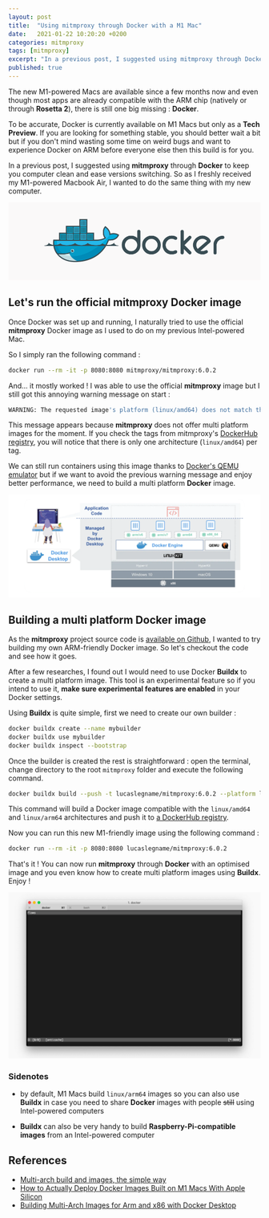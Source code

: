 ```yaml
---
layout: post
title:  "Using mitmproxy through Docker with a M1 Mac"
date:   2021-01-22 10:20:20 +0200
categories: mitmproxy
tags: [mitmproxy]
excerpt: "In a previous post, I suggested using mitmproxy through Docker. So as I freshly received my M1-powered Macbook Air, I wanted to do the same thing with my new computer."
published: true
---
```


The new M1-powered Macs are available since a few months now and even though most apps are already compatible with the ARM chip (natively or through **Rosetta 2**), there is still one big missing : **Docker**.

To be accurate, Docker is currently available on M1 Macs but only as a **Tech Preview**. If you are looking for something stable, you should better wait a bit but if you don't mind wasting some time on weird bugs and want to experience Docker on ARM before everyone else then this build is for you.

In a previous post, I suggested using **mitmproxy** through **Docker** to keep you computer clean and ease versions switching. So as I freshly received my M1-powered Macbook Air, I wanted to do the same thing with my new computer.

![Docker logo](/assets/images/docker/logo.png)

## Let's run the official mitmproxy Docker image

Once Docker was set up and running, I naturally tried to use the official **mitmproxy** Docker image as I used to do on my previous Intel-powered Mac. 

So I simply ran the following command :

```bash
docker run --rm -it -p 8080:8080 mitmproxy/mitmproxy:6.0.2
```

And... it mostly worked ! I was able to use the official **mitmproxy** image but I still got this annoying warning message on start : 

```bash
WARNING: The requested image's platform (linux/amd64) does not match the detected host platform (linux/arm64/v8) and no specific platform was requested
```

This message appears because **mitmproxy** does not offer multi platform images for the moment. If you check the tags from mitmproxy's <a href="https://hub.docker.com/r/mitmproxy/mitmproxy/tags" target="_blank">DockerHub registry</a>, you will notice that there is only one architecture (`linux/amd64`) per tag.

We can still run containers using this image thanks to <a href="https://www.docker.com/blog/multi-arch-images/" target="_blank">Docker's QEMU emulator</a> but if we want to avoid the previous warning message and enjoy better performance, we need to build a multi platform **Docker** image.

![mitmproxy is alive](/assets/images/docker/docker-arch.png)

## Building a multi platform Docker image

As the **mitmproxy** project source code is <a href="https://github.com/mitmproxy/mitmproxy" target="_blank">available on Github</a>, I wanted to try building my own ARM-friendly Docker image. So let's checkout the code and see how it goes. 

After a few researches, I found out I would need to use Docker **Buildx** to create a multi platform image. This tool is an experimental feature so if you intend to use it, **make sure experimental features are enabled** in your Docker settings.

Using **Buildx** is quite simple, first we need to create our own builder :

```bash
docker buildx create --name mybuilder
docker buildx use mybuilder
docker buildx inspect --bootstrap
```

Once the builder is created the rest is straightforward : open the terminal, change directory to the root `mitmproxy` folder and execute the following command.

```bash
docker buildx build --push -t lucaslegname/mitmproxy:6.0.2 --platform linux/amd64,linux/arm64 --file release/docker/Dockerfile .
```

This command will build a Docker image compatible with the `linux/amd64` and `linux/arm64` architectures and push it to <a href="https://hub.docker.com/r/lucaslegname/mitmproxy" target="_blank">a DockerHub registry</a>.

Now you can run this new M1-friendly image using the following command : 

```bash
docker run --rm -it -p 8080:8080 lucaslegname/mitmproxy:6.0.2
```

That's it ! You can now run **mitmproxy** through **Docker** with an optimised image and you even know how to create multi platform images using **Buildx**. Enjoy !

![mitmproxy is alive](/assets/images/mitmproxy/mitmproxy-empty.jpg)

### Sidenotes

- by default, M1 Macs build `linux/arm64` images so you can also use **Buildx** in case you need to share **Docker** images with people ~~still~~ using Intel-powered computers

- **Buildx** can also be very handy to build **Raspberry-Pi-compatible images** from an Intel-powered computer

## References

- <a href="https://www.docker.com/blog/multi-arch-build-and-images-the-simple-way/" target="_blank">Multi-arch build and images, the simple way</a>
- <a href="https://medium.com/better-programming/how-to-actually-deploy-docker-images-built-on-a-m1-macs-with-apple-silicon-a35e39318e97" target="_blank">How to Actually Deploy Docker Images Built on M1 Macs With Apple Silicon</a>
- <a href="https://www.docker.com/blog/multi-arch-images/" target="_blank">Building Multi-Arch Images for Arm and x86 with Docker Desktop</a>
